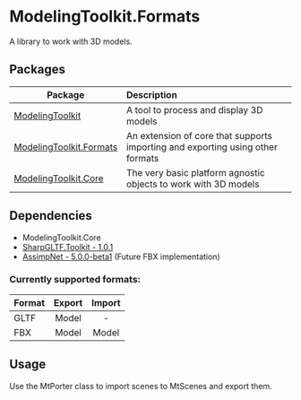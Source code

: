 # ModelingToolkit.Formats

A library to work with 3D models.

## Packages

| Package | Description |
| - | :- |
| [ModelingToolkit](https://github.com/osdanova/ModelingToolkit) | A tool to process and display 3D models |
| [ModelingToolkit.Formats](https://github.com/osdanova/ModelingToolkit.Formats) | An extension of core that supports importing and exporting using other formats |
| [ModelingToolkit.Core](https://github.com/osdanova/ModelingToolkit.Core) | The very basic platform agnostic objects to work with 3D models |

## Dependencies

* ModelingToolkit.Core
* [SharpGLTF.Toolkit - 1.0.1](https://github.com/vpenades/SharpGLTF)
* [AssimpNet - 5.0.0-beta1](https://bitbucket.org/Starnick/assimpnet/src/master/) (Future FBX implementation)

### Currently supported formats:

| Format | Export | Import |
| :- | :-: | :-: |
| GLTF | Model | - |
| FBX | Model | Model |

## Usage
Use the MtPorter class to import scenes to MtScenes and export them.